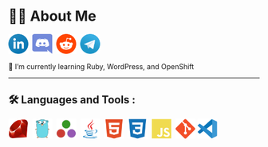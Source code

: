 
# :man_technologist: About Me

<img src="icons/linkedin.svg" title="LinkedIn" alt="LinkedIn" width="40" height="40"/>&nbsp;
<img src="icons/discord.svg" title="Discord" alt="Discord" width="40" height="40"/>&nbsp;
<img src="icons/reddit.svg" title="Reddit" alt="Reddit" width="40" height="40"/>&nbsp;
<img src="icons/telegram.svg" title="Telegram" alt="Telegram" width="40" height="40"/>&nbsp;

🌱 I’m currently learning Ruby, WordPress, and OpenShift

---

## :hammer_and_wrench: Languages and Tools :
  
<div>
  <img src="icons/ruby.svg" title="Ruby" alt="Ruby" width="40" height="40"/>&nbsp;
  <img src="icons/go.svg" title="Go" alt="Go" width="40" height="40"/>&nbsp;
  <img src="icons/julia.svg" title="Julia" alt="Julia" width="40" height="40"/>&nbsp;
  <img src="icons/java.svg" title="Java" alt="Java" width="40" height="40"/>&nbsp;
  <img src="icons/html5.svg" title="HTML5" alt="HTML" width="40" height="40"/>&nbsp;
  <img src="icons/css3.svg"  title="CSS3" alt="CSS" width="40" height="40"/>&nbsp;
  <img src="icons/js.svg" title="JavaScript" alt="JavaScript" width="40" height="40"/>&nbsp;
  <img src="icons/git.svg" title="Git" **alt="Git" width="40" height="40"/>
  <img src="icons/vscode.svg" title="VSCode" **alt="VSCode" width="40" height="40"/>
</div>

<!--
**nausicaan/nausicaan** is a ✨ _special_ ✨ repository because its `README.md` (this file) appears on your GitHub profile.

Here are some ideas to get you started:

- 🔭 I’m currently working on ...
- 🌱 I’m currently learning ...
- 👯 I’m looking to collaborate on ...
- 🤔 I’m looking for help with ...
- 💬 Ask me about ...
- 📫 How to reach me: ...
- 😄 Pronouns: ...
- ⚡ Fun fact: ...
-->